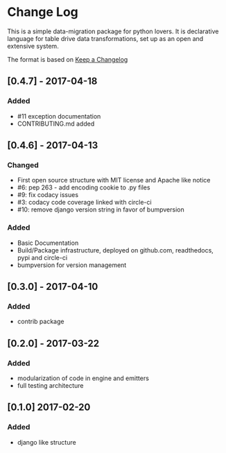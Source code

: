 # Change Log
This is a simple data-migration package for python lovers. It is declarative language for table drive data transformations, set up as an open and extensive system.

The format is based on [Keep a Changelog](http://keepachangelog.com/)

## [0.4.7] - 2017-04-18
### Added
- #11 exception documentation
- CONTRIBUTING.md added


## [0.4.6] - 2017-04-13
### Changed
- First open source structure with MIT license and Apache like notice
- #6: pep 263 - add encoding cookie to .py files
- #9: fix codacy issues
- #3: codacy code coverage linked with circle-ci
- #10: remove django version string in favor of bumpversion

### Added
- Basic Documentation
- Build/Package infrastructure, deployed on github.com, readthedocs, pypi and circle-ci
- bumpversion for version management

## [0.3.0] - 2017-04-10
### Added
- contrib package

## [0.2.0] - 2017-03-22
### Added
- modularization of code in engine and emitters
- full testing architecture

## [0.1.0] 2017-02-20
### Added
- django like structure
